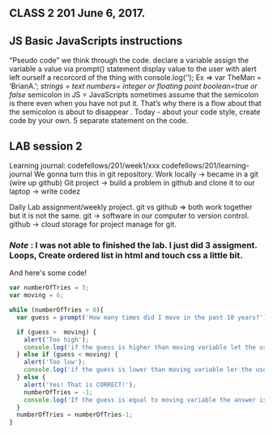 ## CLASS 2 201 June 6, 2017.
JS Basic JavaScripts instructions
--------------
“Pseudo code” we think through the code.
declare a variable
assign the variable a value via prompt() statement
display value to the user with alert
left ourself a recorcord of the thing with console.log(‘’);
Ex => var TheMan = ‘BrianA.’;
*strings = text numbers= integer or floating point boolean=true or false*
semicolon in JS = JavaScripts sometimes assume that the semicolon is there even when you have not put it. That’s why there is a flow about that the semicolon is about to disappear . 
Today - about your code style, create code by your own. 5 separate statement on the code. 
 
## LAB session 2 
Learning journal: 
codefellows/201/week1/xxx
codefellows/201/learning-journal
We gonna turn this in git repository. 
Work locally → became in a git (wire up github)
Git project → build a problem in github and clone it to our laptop → write codez
 
 
Daily Lab assignment/weekly project. 
git vs github => both work together but it is not the same.
git → software in our computer to version control.
github → cloud storage for project manage for git.
 
 

 ### *Note* : I was not able to finished the lab. I just did 3 assigment. Loops, Create ordered list in html and touch css a little bit. 
 
And here's some code!
 
```javascript
var numberOfTries = 3;
var moving = 6;

while (numberOfTries > 0){
  var guess = prompt('How many times did I move in the past 10 years?');

  if (guess >  moving) {
    alert('Too high');
    console.log('if the guess is higher than moving variable let the user know the answer is to high.');
  } else if (guess < moving) {
    alert('Too low');
    console.log('if the guess is lower than moving variable ler the user know the answer is too low');
  } else {
    alert('Yes! That is CORRECT!');
    numberOfTries = -1;
    console.log('If the guess is equal to moving variable the answer is correct');
  }
  numberOfTries = numberOfTries-1;
}
```
